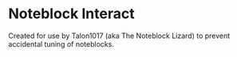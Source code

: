 # Noteblock Interact
Created for use by Talon1017 (aka The Noteblock Lizard) to prevent accidental tuning of noteblocks.

